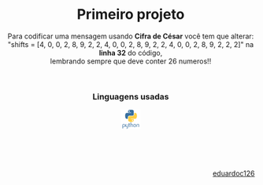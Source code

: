 <h1 align="center">Primeiro projeto</h1>
<p align="center">
  Para codificar uma mensagem usando <strong>Cifra de César</strong> você tem que alterar:
  <br>
  "shifts = [4, 0, 0, 2, 8, 9, 2, 2, 4, 0, 0, 2, 8, 9, 2, 2, 4, 0, 0, 2, 8, 9, 2, 2, 2]" na <strong>linha 32</strong> do código,
  <br>
  lembrando sempre que deve conter 26 numeros!!
</p>
<br>

<h3 align="center">Linguagens usadas</h3>
<p align="center">
  <img src="https://raw.githubusercontent.com/devicons/devicon/master/icons/python/python-original-wordmark.svg" width="40" height="40"/>
</p>
<br><br><br>
<p align="right"><a href="https://marcoseduardo.dev.br">eduardoc126</a></p>
